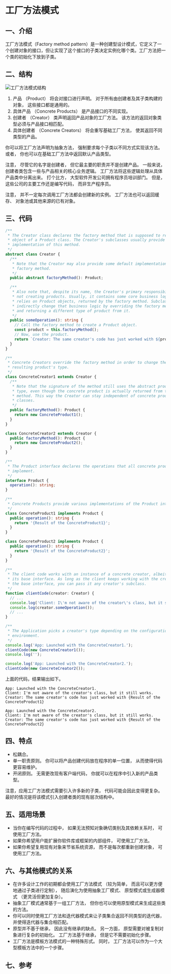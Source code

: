 # 工厂方法模式

## 一、介绍

工厂方法模式（Factory method pattern）是一种创建型设计模式，它定义了一个创建对象的接口，但让实现了这个接口的子类决定实例化哪个类。工厂方法把一个类的初始化下放到子类。

## 二、结构

![工厂方法模式结构](./assets/factory-method-structure.png)

1. 产品 （Product） 将会对接口进行声明。 对于所有由创建者及其子类构建的对象， 这些接口都是通用的。
2. 具体产品 （Concrete Products） 是产品接口的不同实现。
3. 创建者 （Creator） 类声明返回产品对象的工厂方法。 该方法的返回对象类型必须与产品接口相匹配。
4. 具体创建者 （Concrete Creators） 将会重写基础工厂方法， 使其返回不同类型的产品。

你可以将工厂方法声明为抽象方法， 强制要求每个子类以不同方式实现该方法。 或者， 你也可以在基础工厂方法中返回默认产品类型。

注意， 尽管它的名字是创建者， 但它最主要的职责并不是创建产品。 一般来说， 创建者类包含一些与产品相关的核心业务逻辑。 工厂方法将这些逻辑处理从具体产品类中分离出来。 打个比方， 大型软件开发公司拥有程序员培训部门。 但是， 这些公司的主要工作还是编写代码， 而非生产程序员。

注意， 并不一定每次调用工厂方法都会创建新的实例。 工厂方法也可以返回缓存、 对象池或其他来源的已有对象。

## 三、代码

```typescript
/**
 * The Creator class declares the factory method that is supposed to return an
 * object of a Product class. The Creator's subclasses usually provide the
 * implementation of this method.
 */
abstract class Creator {
  /**
   * Note that the Creator may also provide some default implementation of the
   * factory method.
   */
  public abstract factoryMethod(): Product;

  /**
   * Also note that, despite its name, the Creator's primary responsibility is
   * not creating products. Usually, it contains some core business logic that
   * relies on Product objects, returned by the factory method. Subclasses can
   * indirectly change that business logic by overriding the factory method
   * and returning a different type of product from it.
   */
  public someOperation(): string {
    // Call the factory method to create a Product object.
    const product = this.factoryMethod();
    // Now, use the product.
    return `Creator: The same creator's code has just worked with ${product.operation()}`;
  }
}

/**
 * Concrete Creators override the factory method in order to change the
 * resulting product's type.
 */
class ConcreteCreator1 extends Creator {
  /**
   * Note that the signature of the method still uses the abstract product
   * type, even though the concrete product is actually returned from the
   * method. This way the Creator can stay independent of concrete product
   * classes.
   */
  public factoryMethod(): Product {
    return new ConcreteProduct1();
  }
}

class ConcreteCreator2 extends Creator {
  public factoryMethod(): Product {
    return new ConcreteProduct2();
  }
}

/**
 * The Product interface declares the operations that all concrete products must
 * implement.
 */
interface Product {
  operation(): string;
}

/**
 * Concrete Products provide various implementations of the Product interface.
 */
class ConcreteProduct1 implements Product {
  public operation(): string {
    return '{Result of the ConcreteProduct1}';
  }
}

class ConcreteProduct2 implements Product {
  public operation(): string {
    return '{Result of the ConcreteProduct2}';
  }
}

/**
 * The client code works with an instance of a concrete creator, albeit through
 * its base interface. As long as the client keeps working with the creator via
 * the base interface, you can pass it any creator's subclass.
 */
function clientCode(creator: Creator) {
  // ...
  console.log('Client: I\'m not aware of the creator\'s class, but it still works.');
  console.log(creator.someOperation());
  // ...
}

/**
 * The Application picks a creator's type depending on the configuration or
 * environment.
 */
console.log('App: Launched with the ConcreteCreator1.');
clientCode(new ConcreteCreator1());
console.log('');

console.log('App: Launched with the ConcreteCreator2.');
clientCode(new ConcreteCreator2());
```

上面的代码，结果输出如下。

```text
App: Launched with the ConcreteCreator1.
Client: I'm not aware of the creator's class, but it still works.
Creator: The same creator's code has just worked with {Result of the ConcreteProduct1}

App: Launched with the ConcreteCreator2.
Client: I'm not aware of the creator's class, but it still works.
Creator: The same creator's code has just worked with {Result of the ConcreteProduct2}
```
  
## 四、特点

- 松耦合。
- 单一职责原则。 你可以将产品创建代码放在程序的单一位置， 从而使得代码更容易维护。
- 开闭原则。 无需更改现有客户端代码， 你就可以在程序中引入新的产品类型。

注意，应用工厂方法模式需要引入许多新的子类， 代码可能会因此变得更复杂。 最好的情况是将该模式引入创建者类的现有层次结构中。

## 五、适用场景

- 当你在编写代码的过程中， 如果无法预知对象确切类别及其依赖关系时， 可使用工厂方法。
- 如果你希望用户能扩展你软件库或框架的内部组件， 可使用工厂方法。
- 如果你希望复用现有对象来节省系统资源， 而不是每次都重新创建对象， 可使用工厂方法。

## 六、与其他模式的关系

- 在许多设计工作的初期都会使用工厂方法模式 （较为简单， 而且可以更方便地通过子类进行定制）， 随后演化为使用抽象工厂模式、 原型模式或生成器模式 （更灵活但更加复杂）。
- 抽象工厂模式通常基于一组工厂方法， 但你也可以使用原型模式来生成这些类的方法。
- 你可以同时使用工厂方法和迭代器模式来让子类集合返回不同类型的迭代器， 并使得迭代器与集合相匹配。
- 原型并不基于继承， 因此没有继承的缺点。 另一方面， 原型需要对被复制对象进行复杂的初始化。 工厂方法基于继承， 但是它不需要初始化步骤。
- 工厂方法是模板方法模式的一种特殊形式。 同时， 工厂方法可以作为一个大型模板方法中的一个步骤。

## 七、参考
